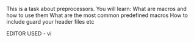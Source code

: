 This is a task about preprocessors.
You will learn: 
What are macros and how to use them
What are the most common predefined macros
How to include guard your header files etc

EDITOR USED - vi
